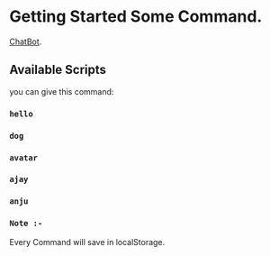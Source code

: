 # Getting Started Some Command.

[ChatBot](https://chat-bot-git-main-a15v.vercel.app).

## Available Scripts

you can give this command:

### `hello`

### `dog`

### `avatar`

### `ajay`

### `anju`

### `Note :-` 
Every Command will save in localStorage.

